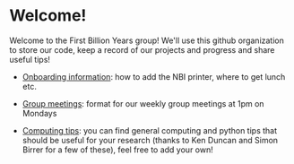 # Welcome!

Welcome to the First Billion Years group! We'll use this github organization to store our code, keep a record of our projects and progress and share useful tips!

- [Onboarding information](https://github.com/The-First-Billion-Years/Welcome/blob/main/onboarding.md): how to add the NBI printer, where to get lunch etc.

- [Group meetings](https://github.com/The-First-Billion-Years/Welcome/blob/main/group-meeting.md): format for our weekly group meetings at 1pm on Mondays

- [Computing tips](https://github.com/The-First-Billion-Years/Welcome/blob/main/computing_tips.md): you can find general computing and python tips that should be useful for your research (thanks to Ken Duncan and Simon Birrer for a few of these), feel free to add your own!

